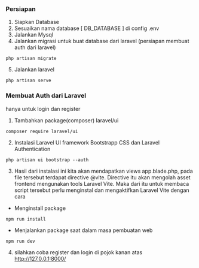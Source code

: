 ### Persiapan
1. Siapkan Database
2. Sesuaikan nama database [ DB_DATABASE ] di config .env 
3. Jalankan Mysql
4. Jalankan migrasi untuk buat database dari laravel (persiapan membuat auth dari laravel)
```
php artisan migrate
```
5. Jalankan laravel
```
php artisan serve
```
### Membuat Auth dari Laravel  
hanya untuk login dan register
1. Tambahkan package(composer) laravel/ui
```
composer require laravel/ui
```
2. Instalasi Laravel UI framework Bootstrapp CSS dan Laravel Authentication
```
php artisan ui bootstrap --auth
```
3. Hasil dari instalasi ini kita akan mendapatkan views app.blade.php, pada file tersebut terdapat directive @vite. Directive itu akan mengolah asset frontend mengunakan tools Laravel Vite. Maka dari itu untuk membaca script tersebut perlu menginstal dan mengaktifkan Laravel Vite dengan cara
  - Menginstall package
```
npm run install
```
  - Menjalankan package saat dalam masa pembuatan web
```
npm run dev
```
4. silahkan coba register dan login di pojok kanan atas http://127.0.0.1:8000/
